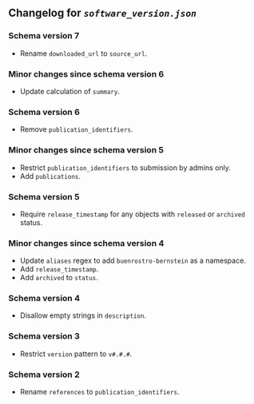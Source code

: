 ## Changelog for *`software_version.json`*

### Schema version 7

* Rename `downloaded_url` to `source_url`.

### Minor changes since schema version 6

* Update calculation of `summary`.

### Schema version 6

* Remove `publication_identifiers`.

### Minor changes since schema version 5

* Restrict `publication_identifiers` to submission by admins only.
* Add `publications`.

### Schema version 5

* Require `release_timestamp` for any objects with `released` or `archived` status.

### Minor changes since schema version 4

* Update `aliases` regex to add `buenrostro-bernstein` as a namespace.
* Add `release_timestamp`.
* Add `archived` to `status`.

### Schema version 4

* Disallow empty strings in `description`.

### Schema version 3

* Restrict `version` pattern to `v#.#.#`.

### Schema version 2

* Rename `references` to `publication_identifiers`.

